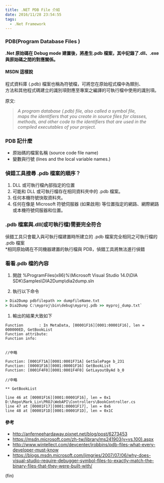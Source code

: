 ```yaml
---
title: .NET PDB File 介紹
date: 2016/11/28 23:54:55
tags:
  - .Net Framework
---
```


### PDB(Program Database Files )

**.Net 原始碼在 Debug mode 建置後，將產生.pdb 檔案，其中記錄了.dll、.exe 與原始碼之間的對應關係。**

#### MSDN 這樣說

程式資料庫 (.pdb) 檔案也稱為符號檔，可將您在原始程式檔中為類別、  
方法和其他程式碼建立的識別項對應至專案之編譯的可執行檔中使用的識別項。

原文:

> _A program database (.pdb) file, also called a symbol file,_  
> _maps the identifiers that you create in source files for classes,_  
> _methods, and other code to the identifiers that are used in the_  
> _compiled executables of your project._

### PDB 記什麼

- 原始碼的檔案名稱 (source code file name)
- 變數與行號 (lines and the local variable names.)

### 偵錯工具搜尋 .pdb 檔案的順序？

1. DLL 或可執行檔內部指定的位置
2. 可能和 DLL 或可執行檔存在相同資料夾中的 .pdb 檔案。
3. 任何本機符號快取資料夾。
4. 任何在像是 Microsoft 符號伺服器 (如果啟用) 等位置指定的網路、網際網路或本機符號伺服器和位置。

### .pdb 檔案與.dll(或可執行檔)需要完全符合

偵錯工具只會載入與可執行檔建置時所建立的 .pdb 檔案完全相同之可執行檔的 .pdb 檔案  
\*相同原始碼在不同機器建置的執行檔與 PDB，偵錯工具將無法進行偵錯

### 看看.pdb 檔的內容

1. 開啟 %ProgramFiles(x86)%\Microsoft Visual Studio 14.0\DIA SDK\Samples\DIA2Dump\dia2dump.sln

2. 執行以下命令

```cmd
> Dia2Dump pdbfilepath >> dumpfileName.txt
> Dia2Dump C:\myproj\bin\debug\myproj.pdb >> myproj_dump.txt`
```

1. 輸出的結果大致如下

```text
Function       : In MetaData, [00001F16][0001:00001F16], len = 000000ED, GetBookList
Function attribute:
Function info:


//中略

Function: [0001F71A][0001:0001F71A] GetSalePage b_231
Function: [00001F16][0001:00001F16] GetBookList
Function: [0001F4F0][0001:0001F4F0] GetLayoutByAd b_0

//中略

** GetBookList

line 46 at [00001F16][0001:00001F16], len = 0x1	 D:\Repo\Mark_Lin\PROJ\WebAPI\Controllers\BookController.cs
line 47 at [00001F17][0001:00001F17], len = 0x6
line 48 at [00001F1D][0001:00001F1D], len = 0x1C
```

#### 參考

- http://anferneehardaway.pixnet.net/blog/post/6273453
- https://msdn.microsoft.com/zh-tw/library/ms241903(v=vs.100).aspx
- http://www.wintellect.com/devcenter/jrobbins/pdb-files-what-every-developer-must-know
- https://blogs.msdn.microsoft.com/jimgries/2007/07/06/why-does-visual-studio-require-debugger-symbol-files-to-exactly-match-the-binary-files-that-they-were-built-with/

(fin)
